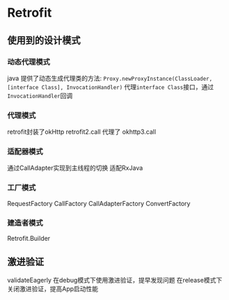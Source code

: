 # Retrofit

## 使用到的设计模式

### 动态代理模式
java 提供了动态生成代理类的方法: 
`Proxy.newProxyInstance(ClassLoader, [interface Class], InvocationHandler)`
代理`interface Class`接口，通过`InvocationHandler`回调

### 代理模式
retrofit封装了okHttp
retrofit2.call 代理了 okhttp3.call

### 适配器模式
通过CallAdapter实现到主线程的切换
适配RxJava

### 工厂模式
RequestFactory
CallFactory
CallAdapterFactory
ConvertFactory

### 建造者模式
Retrofit.Builder

## 激进验证
validateEagerly
在debug模式下使用激进验证，提早发现问题
在release模式下关闭激进验证，提高App启动性能